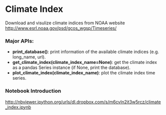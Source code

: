 # Climate Index
Download and visulize climate indices from NOAA website
http://www.esrl.noaa.gov/psd/gcos_wgsp/Timeseries/

### Major APIs:
* **print_database()**: print information of the available climate indices (e.g. long_name, url).
* **get_climate_index(climate_index_name=None)**: get the climate index as a pandas Series instance (if None, print the database).
* **plot_climate_index(climate_index_name)**: plot the climate index time series.

### Notebook Introduction
http://nbviewer.ipython.org/urls/dl.dropbox.com/s/m6cvln2it3w5rcz/climate_index.ipynb
